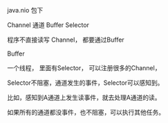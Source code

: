 java.nio 包下



Channel 通道      Buffer   Selector





程序不直接读写 Channel， 都要通过Buffer





Buffer



一个线程， 里面有Selector， 可以注册很多的Channel， 

Selector不阻塞，通道发生的事件，Selector可以感知到。

比如，感知到A通道上发生读事件，就去处理A通道的读。

如果所有的通道都没事件，也不阻塞，可以执行其他任务。

